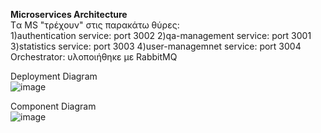 **Microservices Architecture**<br>
Tα MS "τρέχουν" στις παρακάτω θύρες:<br>
1)authentication service: port 3002
2)qa-management service: port 3001
3)statistics service: port 3003
4)user-managemnet service: port 3004
Orchestrator: υλοποιήθηκε με RabbitMQ 

Deployment Diagram <br>
![image](https://user-images.githubusercontent.com/63153771/127749978-3017c880-1bac-4204-bb2a-e64af1df6b60.png)

Component Diagram <br>
![image](https://user-images.githubusercontent.com/63153771/127749987-54c69549-5d42-4c51-a307-a0cb76ecaed2.png)


